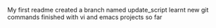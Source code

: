 My first readme
created a branch named update_script
learnt new git commands
finished with vi and emacs projects so far
